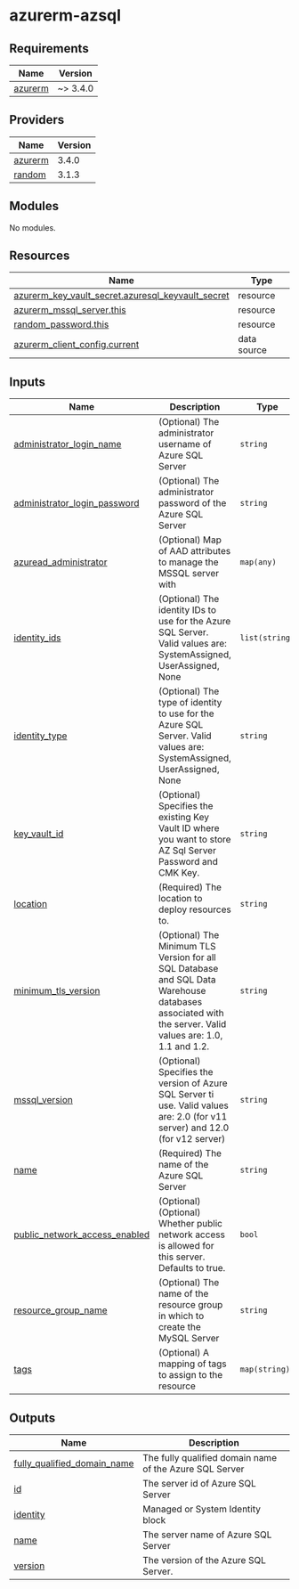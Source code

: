 # azurerm-azsql

<!-- BEGINNING OF PRE-COMMIT-TERRAFORM DOCS HOOK -->
## Requirements

| Name | Version |
|------|---------|
| <a name="requirement_azurerm"></a> [azurerm](#requirement\_azurerm) | ~> 3.4.0 |

## Providers

| Name | Version |
|------|---------|
| <a name="provider_azurerm"></a> [azurerm](#provider\_azurerm) | 3.4.0 |
| <a name="provider_random"></a> [random](#provider\_random) | 3.1.3 |

## Modules

No modules.

## Resources

| Name | Type |
|------|------|
| [azurerm_key_vault_secret.azuresql_keyvault_secret](https://registry.terraform.io/providers/hashicorp/azurerm/latest/docs/resources/key_vault_secret) | resource |
| [azurerm_mssql_server.this](https://registry.terraform.io/providers/hashicorp/azurerm/latest/docs/resources/mssql_server) | resource |
| [random_password.this](https://registry.terraform.io/providers/hashicorp/random/latest/docs/resources/password) | resource |
| [azurerm_client_config.current](https://registry.terraform.io/providers/hashicorp/azurerm/latest/docs/data-sources/client_config) | data source |

## Inputs

| Name | Description | Type | Default | Required |
|------|-------------|------|---------|:--------:|
| <a name="input_administrator_login_name"></a> [administrator\_login\_name](#input\_administrator\_login\_name) | (Optional) The administrator username of Azure SQL Server | `string` | `"dbadmin"` | no |
| <a name="input_administrator_login_password"></a> [administrator\_login\_password](#input\_administrator\_login\_password) | (Optional) The administrator password of the Azure SQL Server | `string` | `null` | no |
| <a name="input_azuread_administrator"></a> [azuread\_administrator](#input\_azuread\_administrator) | (Optional) Map of AAD attributes to manage the MSSQL server with | `map(any)` | `{}` | no |
| <a name="input_identity_ids"></a> [identity\_ids](#input\_identity\_ids) | (Optional) The identity IDs to use for the Azure SQL Server. Valid values are: SystemAssigned, UserAssigned, None | `list(string)` | `[]` | no |
| <a name="input_identity_type"></a> [identity\_type](#input\_identity\_type) | (Optional) The type of identity to use for the Azure SQL Server. Valid values are: SystemAssigned, UserAssigned, None | `string` | `"SystemAssigned"` | no |
| <a name="input_key_vault_id"></a> [key\_vault\_id](#input\_key\_vault\_id) | (Optional) Specifies the existing Key Vault ID where you want to store AZ Sql Server Password and CMK Key. | `string` | `null` | no |
| <a name="input_location"></a> [location](#input\_location) | (Required) The location to deploy resources to. | `string` | n/a | yes |
| <a name="input_minimum_tls_version"></a> [minimum\_tls\_version](#input\_minimum\_tls\_version) | (Optional) The Minimum TLS Version for all SQL Database and SQL Data Warehouse databases associated with the server. Valid values are: 1.0, 1.1 and 1.2. | `string` | `"1.2"` | no |
| <a name="input_mssql_version"></a> [mssql\_version](#input\_mssql\_version) | (Optional) Specifies the version of Azure SQL Server ti use. Valid values are: 2.0 (for v11 server) and 12.0 (for v12 server) | `string` | `"12.0"` | no |
| <a name="input_name"></a> [name](#input\_name) | (Required) The name of the Azure SQL Server | `string` | n/a | yes |
| <a name="input_public_network_access_enabled"></a> [public\_network\_access\_enabled](#input\_public\_network\_access\_enabled) | (Optional) (Optional) Whether public network access is allowed for this server. Defaults to true. | `bool` | `true` | no |
| <a name="input_resource_group_name"></a> [resource\_group\_name](#input\_resource\_group\_name) | (Optional) The name of the resource group in which to create the MySQL Server | `string` | n/a | yes |
| <a name="input_tags"></a> [tags](#input\_tags) | (Optional) A mapping of tags to assign to the resource | `map(string)` | <pre>{<br>  "pe_enable": true<br>}</pre> | no |

## Outputs

| Name | Description |
|------|-------------|
| <a name="output_fully_qualified_domain_name"></a> [fully\_qualified\_domain\_name](#output\_fully\_qualified\_domain\_name) | The fully qualified domain name of the Azure SQL Server |
| <a name="output_id"></a> [id](#output\_id) | The server id of Azure SQL Server |
| <a name="output_identity"></a> [identity](#output\_identity) | Managed or System Identity block |
| <a name="output_name"></a> [name](#output\_name) | The server name of Azure SQL Server |
| <a name="output_version"></a> [version](#output\_version) | The version of the Azure SQL Server. |
<!-- END OF PRE-COMMIT-TERRAFORM DOCS HOOK -->
